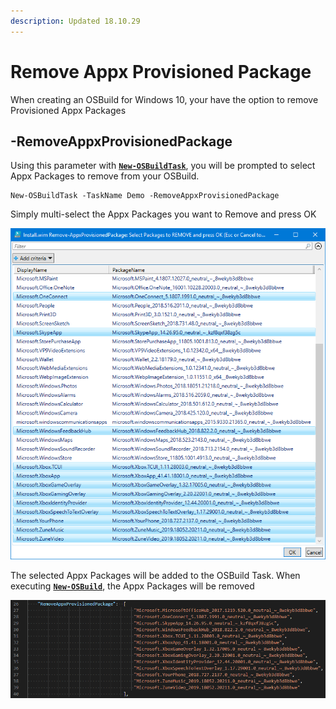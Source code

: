 ```yaml
---
description: Updated 18.10.29
---
```


# Remove Appx Provisioned Package

When creating an OSBuild for Windows 10, your have the option to remove Provisioned Appx Packages

## -RemoveAppxProvisionedPackage

Using this parameter with [**`New-OSBuildTask`**](./), you will be prompted to select Appx Packages to remove from your OSBuild.

```text
New-OSBuildTask -TaskName Demo -RemoveAppxProvisionedPackage
```

Simply multi-select the Appx Packages you want to Remove and press OK

![](../../../../../.gitbook/assets/2018-10-28_1-43-00.png)

The selected Appx Packages will be added to the OSBuild Task.  When executing [**`New-OSBuild`**](../new-osbuild.md), the Appx Packages will be removed

![](../../../../../.gitbook/assets/2018-10-28_1-48-39.png)



